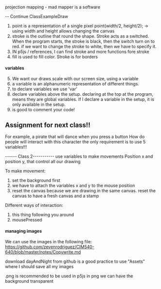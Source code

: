 projection mapping - mad mapper is a software

-- Continue ClassExampleDraw
1. point is a representation of a single pixel
point(width/2, height/2); -> using width and height allows changing the canvas
2. stroke is the outline that round the shape.
  Stroke acts as a switched. When the program starts, the stroke is black, then the switch turn on to red. if we want to change the stroke to white, then we have to specify it.
  3. IN p5js / references, I can find stroke and more functions fore stroke
4. fill is used to fill color. Stroke is for borders

#### variables
5. We want our draws scale with our screen size, using a variable
6. a variable is an alphanumeric representation of different things.
7. to declare variables we use 'var'
8. declare variables above the setup. declaring at the top at the program, means they are global variables. If I declare a variable in the setup, it is only available in the setup.
9. is good to comment your code!

## Assignment for next class!!
For example, a pirate that will dance when you press a button
How do people will interact with this character
the only requirement is to use 5 variables!!!

------ Class 2-----------
use variables to make movements
Position x and position y, that control all our drawing

To make movement:
1. set the background first
2. we have to attach the variables x and y to the mouse position
3. reset the canvas because we are drawing in the same canvas.
reset the canvas to have a fresh canvas and a stamp

Different ways of interaction:
1. this thing following you around
2. mousePressed

#### managing images
We can use the images in the following file:
https://github.com/zevenrodriguez/CIM540-640/blob/master/notes/Copywrite.md

download dayAndNight from github
is a good practice to use "Assets" where I should save all my images

.png is recommended to be used in p5js
in png we can have the background transparent
